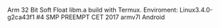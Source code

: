 Arm 32 Bit Soft Float libm.a build with Termux.
Enviroment:
Linux3.4.0-g2ca43f1 #4 SMP PREEMPT CET 2017 armv7l Android
